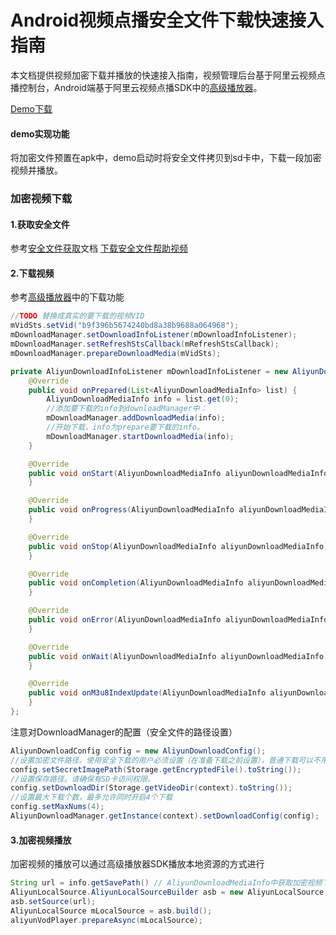 # Android视频点播安全文件下载快速接入指南

本文档提供视频加密下载并播放的快速接入指南，视频管理后台基于阿里云视频点播控制台，Android端基于阿里云视频点播SDK中的[高级播放器](https://help.aliyun.com/document_detail/61910.html?spm=a2c4g.11186623.6.683.QSC6ZP)。

[Demo下载](./res/alisafeplayer-master.zip)

#### demo实现功能
将加密文件预置在apk中，demo启动时将安全文件拷贝到sd卡中，下载一段加密视频并播放。

### 加密视频下载
#### 1.获取安全文件
参考[安全文件获取](https://help.aliyun.com/document_detail/57920.html?spm=a2c4g.11186623.2.9.sHzlGa)文档
[下载安全文件帮助视频](./res/file_download_demo.mp4)
#### 2.下载视频
参考[高级播放器](https://help.aliyun.com/document_detail/61910.html?spm=a2c4g.11186623.6.683.QSC6ZP)中的下载功能

```java
//TODO 替换成真实的要下载的视频VID
mVidSts.setVid("b9f396b5674240bd8a38b9688a064968");
mDownloadManager.setDownloadInfoListener(mDownloadInfoListener);
mDownloadManager.setRefreshStsCallback(mRefreshStsCallback);
mDownloadManager.prepareDownloadMedia(mVidSts);

private AliyunDownloadInfoListener mDownloadInfoListener = new AliyunDownloadInfoListener() {
    @Override
    public void onPrepared(List<AliyunDownloadMediaInfo> list) {
        AliyunDownloadMediaInfo info = list.get(0);
        //添加要下载的info到downloadManager中：
        mDownloadManager.addDownloadMedia(info);
        //开始下载，info为prepare要下载的info。
        mDownloadManager.startDownloadMedia(info);
    }

    @Override
    public void onStart(AliyunDownloadMediaInfo aliyunDownloadMediaInfo) {
    }

    @Override
    public void onProgress(AliyunDownloadMediaInfo aliyunDownloadMediaInfo, int i) {
    }

    @Override
    public void onStop(AliyunDownloadMediaInfo aliyunDownloadMediaInfo) {
    }

    @Override
    public void onCompletion(AliyunDownloadMediaInfo aliyunDownloadMediaInfo) {
    }

    @Override
    public void onError(AliyunDownloadMediaInfo aliyunDownloadMediaInfo, int i, String s, String s1) {
    }

    @Override
    public void onWait(AliyunDownloadMediaInfo aliyunDownloadMediaInfo) {
    }

    @Override
    public void onM3u8IndexUpdate(AliyunDownloadMediaInfo aliyunDownloadMediaInfo, int i) {
    }
};
```

注意对DownloadManager的配置（安全文件的路径设置）

```java
AliyunDownloadConfig config = new AliyunDownloadConfig();
//设置加密文件路径。使用安全下载的用户必须设置（在准备下载之前设置），普通下载可以不用设置。
config.setSecretImagePath(Storage.getEncryptedFile().toString());
//设置保存路径。请确保有SD卡访问权限。
config.setDownloadDir(Storage.getVideoDir(context).toString());
//设置最大下载个数，最多允许同时开启4个下载
config.setMaxNums(4);
AliyunDownloadManager.getInstance(context).setDownloadConfig(config);
```

#### 3.加密视频播放
加密视频的播放可以通过高级播放器SDK播放本地资源的方式进行
```java
String url = info.getSavePath() // AliyunDownloadMediaInfo中获取加密视频下载路径
AliyunLocalSource.AliyunLocalSourceBuilder asb = new AliyunLocalSource.AliyunLocalSourceBuilder();
asb.setSource(url);
AliyunLocalSource mLocalSource = asb.build();
aliyunVodPlayer.prepareAsync(mLocalSource);
```
